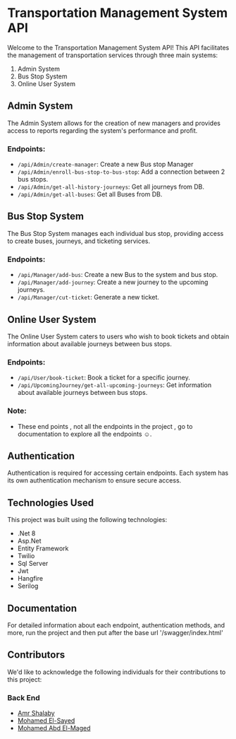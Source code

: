 # Transportation Management System API

Welcome to the Transportation Management System API! This API facilitates the management of transportation services through three main systems:

1. Admin System
2. Bus Stop System
3. Online User System

## Admin System

The Admin System allows for the creation of new managers and provides access to reports regarding the system's performance and profit.

### Endpoints:

- `/api/Admin/create-manager`: Create a new Bus stop Manager
- `/api/Admin/enroll-bus-stop-to-bus-stop`: Add a connection between 2 bus stops.
- `/api/Admin/get-all-history-journeys`: Get all journeys from DB.
- `/api/Admin/get-all-buses`: Get all Buses from DB.

## Bus Stop System

The Bus Stop System manages each individual bus stop, providing access to create buses, journeys, and ticketing services.

### Endpoints:

- `/api/Manager/add-bus`: Create a new Bus to the system and bus stop.
- `/api/Manager/add-journey`: Create a new journey to the upcoming journeys.
- `/api/Manager/cut-ticket`: Generate a new ticket.

## Online User System

The Online User System caters to users who wish to book tickets and obtain information about available journeys between bus stops.

### Endpoints:

- `/api/User/book-ticket`: Book a ticket for a specific journey.
- `/api/UpcomingJourney/get-all-upcoming-journeys`: Get information about available journeys between bus stops.


### Note:
- These end points , not all the endpoints in the project , go to documentation to explore all the endpoints ☺️.

## Authentication

Authentication is required for accessing certain endpoints. Each system has its own authentication mechanism to ensure secure access.

## Technologies Used

This project was built using the following technologies:

- .Net 8
- Asp.Net
- Entity Framework
- Twilio
- Sql Server
- Jwt
- Hangfire
- Serilog

## Documentation

For detailed information about each endpoint, authentication methods, and more, run the project and then put after the base url '/swagger/index.html'

## Contributors

We'd like to acknowledge the following individuals for their contributions to this project:

### Back End 
- [Amr Shalaby](https://github.com/amr1234567)
- [Mohamed El-Sayed](https://github.com/mhmdelsyd)
- [Mohamed Abd El-Maged](https://github.com/midoXmar)
